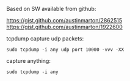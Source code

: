Based on SW available from github:

https://gist.github.com/austinmarton/2862515
https://gist.github.com/austinmarton/1922600


tcpdump capture udp packets:

	sudo tcpdump -i any udp port 10000 -vvv -XX


capture anything:

	sudo tcpdump -i any

